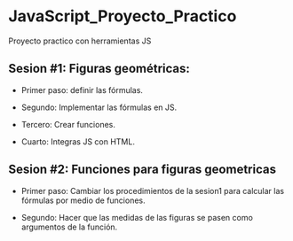 # JavaScript_Proyecto_Practico
Proyecto practico con herramientas JS

## Sesion #1: Figuras geométricas:

- Primer paso: definir las fórmulas.

- Segundo: Implementar las fórmulas en JS.

- Tercero: Crear funciones.

- Cuarto: Integras JS con HTML.


## Sesion #2: Funciones para figuras geometricas

- Primer paso: Cambiar los procedimientos de la sesion1 para calcular las fórmulas por medio de funciones.

- Segundo: Hacer que las medidas de las figuras se pasen como argumentos de la función. 